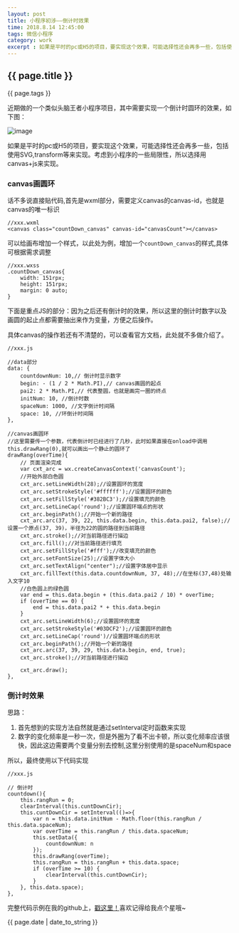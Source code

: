 ```yaml
---
layout: post
title: 小程序初涉——倒计时效果
time: 2018.8.14 12:45:00
tags: 微信小程序
category: work
excerpt : 如果是平时的pc或H5的项目，要实现这个效果，可能选择性还会再多一些，包括使用SVG,transform等来实现。考虑到小程序的一些局限性，所以选择用canvas+js来实现。
---
```


<h2>{{ page.title }}</h2>
<p>{{ page.tags }}</p>

近期做的一个类似头脑王者小程序项目，其中需要实现一个倒计时圆环的效果，如下图：

![image](https://seven777777.github.io/myblog/images/post/xcx.gif)

如果是平时的pc或H5的项目，要实现这个效果，可能选择性还会再多一些，包括使用SVG,transform等来实现。考虑到小程序的一些局限性，所以选择用canvas+js来实现。

### canvas画圆环
话不多说直接贴代码,首先是wxml部分，需要定义canvas的canvas-id，也就是canvas的唯一标识
```
//xxx.wxml
<canvas class="countDown_canvas" canvas-id="canvasCount"></canvas>
```
可以给画布增加一个样式，以此处为例，增加一个`countDown_canvas`的样式,具体可根据需求调整
```
//xxx.wxss
.countDown_canvas{
    width: 151rpx;
    height: 151rpx;
    margin: 0 auto;
}
```
下面是重点JS的部分：因为之后还有倒计时的效果，所以这里的倒计时数字以及画圆的起止点都需要抽出来作为变量，方便之后操作。

具体canvas的操作若还有不清楚的，可以查看官方文档，此处就不多做介绍了。
```
//xxx.js

//data部分
data: {
    countdownNum: 10,// 倒计时显示数字
    begin: - (1 / 2 * Math.PI),// canvas画圆的起点
    pai2: 2 * Math.PI,// 代表整圆，也就是画完一圈的终点
    initNum: 10, //倒计时数
    spaceNum: 1000, //文字倒计时间隔
    space: 10, //环倒计时间隔
},

//canvas画圆环
//这里需要传一个参数，代表倒计时已经进行了几秒，此时如果直接在onload中调用this.drawRang(0),就可以画出一个静止的圆环了
drawRang(overTime){
    // 页面渲染完成
    var cxt_arc = wx.createCanvasContext('canvasCount');
    //开始外部白色圆
    cxt_arc.setLineWidth(28);//设置圆环的宽度
    cxt_arc.setStrokeStyle('#ffffff');//设置圆环的颜色
    cxt_arc.setFillStyle('#382BC3');//设置填充的颜色
    cxt_arc.setLineCap('round');//设置圆环端点的形状
    cxt_arc.beginPath();//开始一个新的路径
    cxt_arc.arc(37, 39, 22, this.data.begin, this.data.pai2, false);//设置一个原点(37, 39)，半径为22的圆的路径到当前路径
    cxt_arc.stroke();//对当前路径进行描边
    cxt_arc.fill();//对当前路径进行填充
    cxt_arc.setFillStyle('#fff');//改变填充的颜色
    cxt_arc.setFontSize(25);//设置字体大小
    cxt_arc.setTextAlign("center");//设置字体居中显示
    cxt_arc.fillText(this.data.countdownNum, 37, 48);//在坐标(37,48)处输入文字10
    //白色圆上的绿色圆
    var end = this.data.begin + (this.data.pai2 / 10) * overTime;
    if (overTime == 0) {
        end = this.data.pai2 * + this.data.begin
    }
    cxt_arc.setLineWidth(6);//设置圆环的宽度
    cxt_arc.setStrokeStyle('#03DCF2');//设置圆环的颜色
    cxt_arc.setLineCap('round')//设置圆环端点的形状
    cxt_arc.beginPath();//开始一个新的路径
    cxt_arc.arc(37, 39, 29, this.data.begin, end, true);
    cxt_arc.stroke();//对当前路径进行描边
    
    cxt_arc.draw();
},
```
### 倒计时效果
思路：
1. 首先想到的实现方法自然就是通过setInterval定时函数来实现
2. 数字的变化频率是一秒一次，但是外圈为了看不出卡顿，所以变化频率应该很快，因此这边需要两个变量分别去控制,这里分别使用的是spaceNum和space

所以，最终使用以下代码实现
```
//xxx.js

// 倒计时
countdown(){
    this.rangRun = 0;
    clearInterval(this.cuntDownCir);
    this.cuntDownCir = setInterval(()=>{
        var n = this.data.initNum - Math.floor(this.rangRun / this.data.spaceNum);
        var overTime = this.rangRun / this.data.spaceNum;
        this.setData({
            countdownNum: n
        });
        this.drawRang(overTime);
        this.rangRun = this.rangRun + this.data.space;
        if (overTime >= 10) {
            clearInterval(this.cuntDownCir);
        }
    }, this.data.space);
},
```
完整代码示例在我的github上，[戳这里！](https://github.com/seven777777/wechatapp-demo/tree/master/pages/canvas)喜欢记得给我点个星哦~

<p>{{ page.date | date_to_string }}</p>
